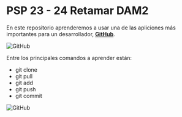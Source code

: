 # PSP 23 - 24 Retamar DAM2

En este repositorio aprenderemos a usar una de las apliciones más importantes para un desarrollador, [**GitHub**](https://github.com).

![GitHub](https://static.vecteezy.com/system/resources/previews/016/833/880/non_2x/github-logo-git-hub-icon-with-text-on-white-background-free-vector.jpg)


Entre los principales comandos a aprender están:
*  git clone
*  git pull
*  git add
*  git push
*  git commit

![GitHub](https://miro.medium.com/v2/resize:fit:1200/0*tmfbLDU_hIeg0B3B.jpg)

